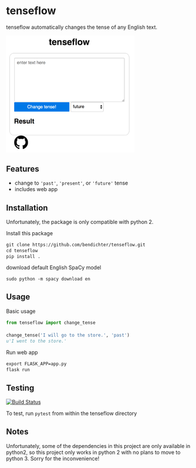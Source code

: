 # tenseflow
tenseflow automatically changes the tense of any English text.

<img src="static/screenshot.png" width="350">

## Features
- change to `'past'`, `'present'`, or `'future'` tense
- includes web app


## Installation

Unfortunately, the package is only compatible with python 2.

Install this package
```
git clone https://github.com/bendichter/tenseflow.git
cd tenseflow
pip install .
```
download default English SpaCy model
```
sudo python -m spacy download en
```

## Usage
Basic usage
```python
from tenseflow import change_tense

change_tense('I will go to the store.', 'past')
u'I went to the store.'
```

Run web app
```
export FLASK_APP=app.py
flask run
```

## Testing
[![Build Status](https://travis-ci.org/bendichter/tenseflow.png?branch=master)](https://travis-ci.org/bendichter/tenseflow)

To test, run `pytest` from within the tenseflow directory

## Notes
Unfortunately, some of the dependencies in this project are only available in python2, so this project only works in python 2 with no plans to move to python 3. Sorry for the inconvenience!
